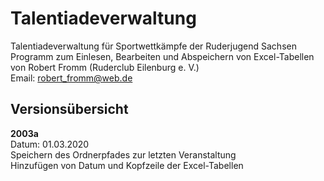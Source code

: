 # Talentiadeverwaltung

Talentiadeverwaltung für Sportwettkämpfe der Ruderjugend Sachsen  
Programm zum Einlesen, Bearbeiten und Abspeichern von Excel-Tabellen  
von Robert Fromm (Ruderclub Eilenburg e. V.)  
Email: robert_fromm@web.de  

## Versionsübersicht
__2003a__  
Datum: 01.03.2020  
Speichern des Ordnerpfades zur letzten Veranstaltung  
Hinzufügen von Datum und Kopfzeile der Excel-Tabellen